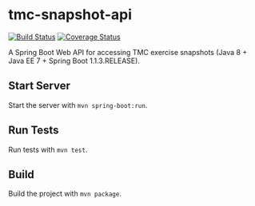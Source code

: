 tmc-snapshot-api
================

[![Build Status](https://travis-ci.org/kesapojat/tmc-snapshot-api.svg?branch=master)](https://travis-ci.org/kesapojat/tmc-snapshot-api/)
[![Coverage Status](https://img.shields.io/coveralls/kesapojat/tmc-snapshot-api.svg)](https://coveralls.io/r/kesapojat/tmc-snapshot-api?branch=master)

A Spring Boot Web API for accessing TMC exercise snapshots (Java 8 + Java EE 7 + Spring Boot 1.1.3.RELEASE).

## Start Server

Start the server with `mvn spring-boot:run`.

## Run Tests

Run tests with `mvn test`.

## Build

Build the project with `mvn package`.
